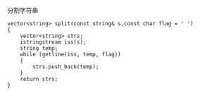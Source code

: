 分割字符串<br>

    vector<string> split(const string& s,const char flag = ' ')
    {
        vector<string> strs;
        istringstream iss(s);
        string temp;
        while (getline(iss, temp, flag)) 
        {
            strs.push_back(temp);
        }
        return strs;
    }